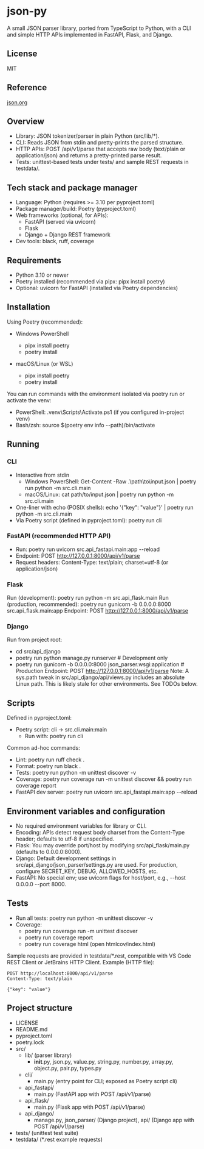 # json-py

A small JSON parser library, ported from TypeScript to Python, with a CLI and simple HTTP APIs implemented in FastAPI, Flask, and Django.

## License

MIT

## Reference

[json.org](http://json.org)

## Overview

- Library: JSON tokenizer/parser in plain Python (src/lib/\*).
- CLI: Reads JSON from stdin and pretty-prints the parsed structure.
- HTTP APIs: POST /api/v1/parse that accepts raw body (text/plain or application/json) and returns a pretty-printed parse result.
- Tests: unittest-based tests under tests/ and sample REST requests in testdata/.

## Tech stack and package manager

- Language: Python (requires >= 3.10 per pyproject.toml)
- Package manager/build: Poetry (pyproject.toml)
- Web frameworks (optional, for APIs):
  - FastAPI (served via uvicorn)
  - Flask
  - Django + Django REST framework
- Dev tools: black, ruff, coverage

## Requirements

- Python 3.10 or newer
- Poetry installed (recommended via pipx: pipx install poetry)
- Optional: uvicorn for FastAPI (installed via Poetry dependencies)

## Installation

Using Poetry (recommended):

- Windows PowerShell

  - pipx install poetry
  - poetry install

- macOS/Linux (or WSL)
  - pipx install poetry
  - poetry install

You can run commands with the environment isolated via poetry run <cmd> or activate the venv:

- PowerShell: .venv\Scripts\Activate.ps1 (if you configured in-project venv)
- Bash/zsh: source $(poetry env info --path)/bin/activate

## Running

### CLI

- Interactive from stdin
  - Windows PowerShell: Get-Content -Raw .\path\to\input.json | poetry run python -m src.cli.main
  - macOS/Linux: cat path/to/input.json | poetry run python -m src.cli.main
- One-liner with echo (POSIX shells): echo '{"key": "value"}' | poetry run python -m src.cli.main
- Via Poetry script (defined in pyproject.toml): poetry run cli

### FastAPI (recommended HTTP API)

- Run: poetry run uvicorn src.api_fastapi.main:app --reload
- Endpoint: POST http://127.0.0.1:8000/api/v1/parse
- Request headers: Content-Type: text/plain; charset=utf-8 (or application/json)

### Flask

Run (development):
  poetry run python -m src.api_flask.main
Run (production, recommended):
  poetry run gunicorn -b 0.0.0.0:8000 src.api_flask.main:app
Endpoint: POST http://127.0.0.1:8000/api/v1/parse

### Django

Run from project root:
  - cd src/api_django
  - poetry run python manage.py runserver  # Development only
  - poetry run gunicorn -b 0.0.0.0:8000 json_parser.wsgi:application  # Production
Endpoint: POST http://127.0.0.1:8000/api/v1/parse
Note: A sys.path tweak in src/api_django/api/views.py includes an absolute Linux path. This is likely stale for other environments. See TODOs below.

## Scripts

Defined in pyproject.toml:

- Poetry script: cli -> src.cli.main:main
  - Run with: poetry run cli

Common ad-hoc commands:

- Lint: poetry run ruff check .
- Format: poetry run black .
- Tests: poetry run python -m unittest discover -v
- Coverage: poetry run coverage run -m unittest discover && poetry run coverage report
- FastAPI dev server: poetry run uvicorn src.api_fastapi.main:app --reload

## Environment variables and configuration

- No required environment variables for library or CLI.
- Encoding: APIs detect request body charset from the Content-Type header; defaults to utf-8 if unspecified.
- Flask: You may override port/host by modifying src/api_flask/main.py (defaults to 0.0.0.0:8000).
- Django: Default development settings in src/api_django/json_parser/settings.py are used. For production, configure SECRET_KEY, DEBUG, ALLOWED_HOSTS, etc.
- FastAPI: No special env; use uvicorn flags for host/port, e.g., --host 0.0.0.0 --port 8000.

## Tests

- Run all tests: poetry run python -m unittest discover -v
- Coverage:
  - poetry run coverage run -m unittest discover
  - poetry run coverage report
  - poetry run coverage html (open htmlcov/index.html)

Sample requests are provided in testdata/\*.rest, compatible with VS Code REST Client or JetBrains HTTP Client. Example (HTTP file):

```http
POST http://localhost:8000/api/v1/parse
Content-Type: text/plain

{"key": "value"}
```

## Project structure

- LICENSE
- README.md
- pyproject.toml
- poetry.lock
- src/
  - lib/ (parser library)
    - **init**.py, json.py, value.py, string.py, number.py, array.py, object.py, pair.py, types.py
  - cli/
    - main.py (entry point for CLI; exposed as Poetry script cli)
  - api_fastapi/
    - main.py (FastAPI app with POST /api/v1/parse)
  - api_flask/
    - main.py (Flask app with POST /api/v1/parse)
  - api_django/
    - manage.py, json_parser/ (Django project), api/ (Django app with POST /api/v1/parse)
- tests/ (unittest test suite)
- testdata/ (\*.rest example requests)
